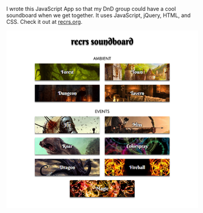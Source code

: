 I wrote this JavaScript App so that my DnD group could have a cool soundboard when we get together. It uses JavaScript, jQuery, HTML, and CSS. Check it out at [recrs.org](http://recrs.org).

<a href="http://recrs.org"><img src="recrs.PNG"/></a>

